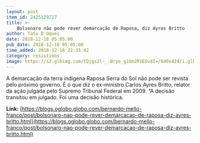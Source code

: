 ```yaml
---
layout: post
item_id: 2425129727
title: >-
    Bolsonaro não pode rever demarcação de Raposa, diz Ayres Britto
author: Tatu D'Oquei
date: 2018-12-18 05:05:00
pub_date: 2018-12-18 05:05:00
time_added: 2018-12-18 22:35:42
category: resistimos
image: https://s2.glbimg.com/YQjgs2l-_-Brye_g1Um2RVEOv4I=/640x424/i.glbimg.com/og/ig/infoglobo1/f/original/2015/08/09/ayres_brito.jpg
---
```


A demarcação da terra indígena Raposa Serra do Sol não pode ser revista pelo próximo governo. É o que diz o ex-ministro Carlos Ayres Britto, relator da ação julgada pelo Supremo Tribunal Federal em 2009. “A decisão transitou em julgado. Foi uma decisão histórica.

**Link:** [https://blogs.oglobo.globo.com/bernardo-mello-franco/post/bolsonaro-nao-pode-rever-demarcacao-de-raposa-diz-ayres-britto.html](https://blogs.oglobo.globo.com/bernardo-mello-franco/post/bolsonaro-nao-pode-rever-demarcacao-de-raposa-diz-ayres-britto.html)

